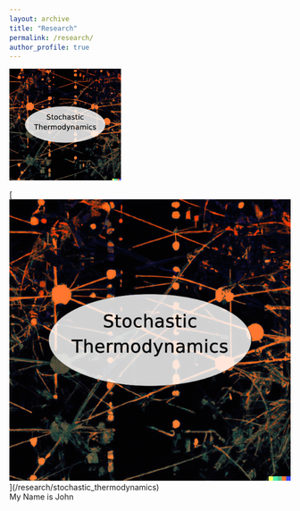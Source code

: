 ```yaml
---
layout: archive
title: "Research"
permalink: /research/
author_profile: true
---
```


[<img src='/images/StochTherm.png' width="200" height="200">](/research/stochastic_thermodynamics)

<div class="container">
  [<img src="/images/StochTherm.png" alt="Avatar" class="image">](/research/stochastic_thermodynamics)
  <div class="overlay">My Name is John</div>
</div>
